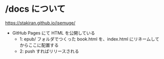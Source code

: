 # /docs について
https://stakiran.github.io/isemuge/

- GitHub Pages にて HTML を公開している
    - 1: epub/ フォルダでつくった book.html を、index.html にリネームしてからここに配置する
    - 2: push すればリリースされる
